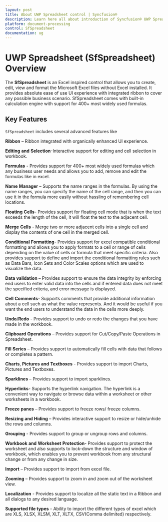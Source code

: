 ```yaml
---
layout: post
title: About UWP Spreadsheet control | Syncfusion®
description: Learn here all about introduction of Syncfusion® UWP Spreadsheet (SfSpreadsheet) control, its elements and more.
platform: document-processing
control: SfSpreadsheet
documentation: ug
---
```


# UWP Spreadsheet (SfSpreadsheet) Overview

The **SfSpreadsheet** is an Excel inspired control that allows you to create, edit, view and format the Microsoft Excel files without Excel installed. It provides absolute ease of use UI experience with integrated ribbon to cover any possible business scenario. SfSpreadsheet comes with built-in calculation engine with support for 400+ most widely used formulas. 

## Key Features

`SfSpreadsheet` includes several advanced features like 

**Ribbon** – Ribbon integrated with organically enhanced UI experience.

**Editing** **and** **Selection**-Interactive support for editing and cell selection in workbook.

**Formulas** - Provides support for 400+ most widely used formulas which any business user needs and allows you to add, remove and edit the formulas like in excel.

**Name** **Manager** – Supports the name ranges in the formulas. By using the name ranges, you can specify the name of the cell range, and then you can use it in the formula more easily without hassling of remembering cell locations.

**Floating** **Cells**- Provides support for floating cell mode that is when the text exceeds the length of the cell, it will float the text to the adjacent cell.

**Merge** **Cells** - Merge two or more adjacent cells into a single cell and display the contents of one cell in the merged cell.

**Conditional** **Formatting**- Provides support for excel compatible conditional formatting and allows you to apply formats to a cell or range of cells depending on the value of cells or formula that meet specific criteria. Also provides support to define and import the conditional formatting rules such as Data Bars, Icon Sets and Color Scales options which are used to visualize the data.

**Data** **validation** – Provides support to ensure the data integrity by enforcing end users to enter valid data into the cells and if entered data does not meet the specified criteria, and error message is displayed. 

**Cell** **Comments**- Supports comments that provide additional information about a cell such as what the value represents. And it would be useful if you want the end users to understand the data in the cells more deeply.

**Undo**/**Redo** - Provides support to undo or redo the changes that you have made in the workbook.

**Clipboard** **Operations** – Provides support for Cut/Copy/Paste Operations in Spreadsheet.

**Fill** **Series** – Provides support to automatically fill cells with data that follows or completes a pattern.

**Charts**, **Pictures** **and** **Textboxes** - Provides support to import Charts, Pictures and Textboxes.

**Sparklines** – Provides support to import sparklines.

**Hyperlinks**- Supports the hyperlink navigation. The hyperlink is a convenient way to navigate or browse data within a worksheet or other worksheets in a workbook.

**Freeze** **panes** – Provides support to freeze rows/ freeze columns.

**Resizing** **and** **Hiding** – Provides interactive support to resize or hide/unhide the rows and columns.

**Grouping** - Provides support to group or ungroup rows and columns.

**Workbook** **and** **Worksheet** **Protection**- Provides support to protect the worksheet and also supports to lock-down the structure and window of workbook, which enables you to prevent workbook from any structural change or from any change in size.

**Import** – Provides support to import from excel file.

**Zooming** – Provides support to zoom in and zoom out of the worksheet view.

**Localization** - Provides support to localize all the static text in a Ribbon and all dialogs to any desired language.

**Supported file types** - Ability to import the different types of excel which are XLS, XLSX, XLSM, XLT, XLTX, CSV(Comma delimited) respectively.